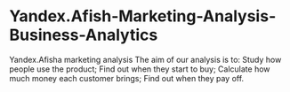 # Yandex.Afish-Marketing-Analysis-Business-Analytics
Yandex.Afisha marketing analysis The aim of our analysis is to:  Study how people use the product; Find out when they start to buy; Calculate how much money each customer brings; Find out when they pay off.
